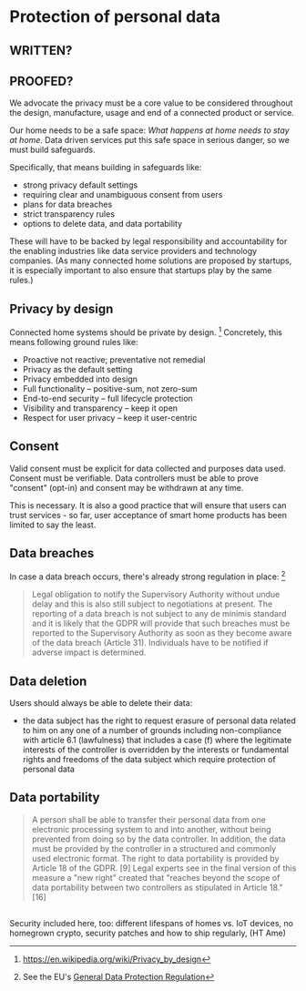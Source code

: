 # Protection of personal data

## WRITTEN?
## PROOFED?

We advocate the privacy must be a core value to be considered throughout the design, manufacture, usage and end of a connected product or service. 

Our home needs to be a safe space: *What happens at home needs to stay at home.* Data driven services put this safe space in serious danger, so we must build safeguards.

Specifically, that means building in safeguards like: 

- strong privacy default settings
- requiring clear and unambiguous consent from users
- plans for data breaches
- strict transparency rules
- options to delete data, and data portability

These will have to be backed by legal responsibility and accountability for the enabling industries like data service providers and technology companies. (As many connected home solutions are proposed by startups, it is especially important to also ensure that startups play by the same rules.)
 

## Privacy by design

Connected home systems should be private by design. [^1] Concretely, this means following ground rules like:

- Proactive not reactive; preventative not remedial
- Privacy as the default setting
- Privacy embedded into design
- Full functionality – positive-sum, not zero-sum
- End-to-end security – full lifecycle protection
- Visibility and transparency – keep it open
- Respect for user privacy – keep it user-centric


## Consent

Valid consent must be explicit for data collected and purposes data used. Consent must be verifiable. Data controllers must be able to prove "consent" (opt-in) and consent may be withdrawn at any time. 

This is necessary. It is also a good practice that will ensure that users can trust services - so far, user acceptance of smart home products has been limited to say the least.


## Data breaches

In case a data breach occurs, there's already strong regulation in place: [^2]

> Legal obligation to notify the Supervisory Authority without undue delay and this is also still subject to negotiations at present. The reporting of a data breach is not subject to any de minimis standard and it is likely that the GDPR will provide that such breaches must be reported to the Supervisory Authority as soon as they become aware of the data breach (Article 31). Individuals have to be notified if adverse impact is determined.


## Data deletion 

Users should always be able to delete their data:

- the data subject has the right to request erasure of personal data related to him on any one of a number of grounds including non-compliance with article 6.1 (lawfulness) that includes a case (f) where the legitimate interests of the controller is overridden by the interests or fundamental rights and freedoms of the data subject which require protection of personal data

## Data portability

> A person shall be able to transfer their personal data from one electronic processing system to and into another, without being prevented from doing so by the data controller. In addition, the data must be provided by the controller in a structured and commonly used electronic format. The right to data portability is provided by Article 18 of the GDPR. [9] Legal experts see in the final version of this measure a "new right" created that "reaches beyond the scope of data portability between two controllers as stipulated in Article 18."[16]


##

Security included here, too: different lifespans of homes vs. IoT devices, no homegrown crypto, security patches and how to ship regularly, (HT Ame)



[^1]: https://en.wikipedia.org/wiki/Privacy_by_design
[^2]: See the EU's [General Data Protection Regulation](https://en.wikipedia.org/wiki/General_Data_Protection_Regulation)